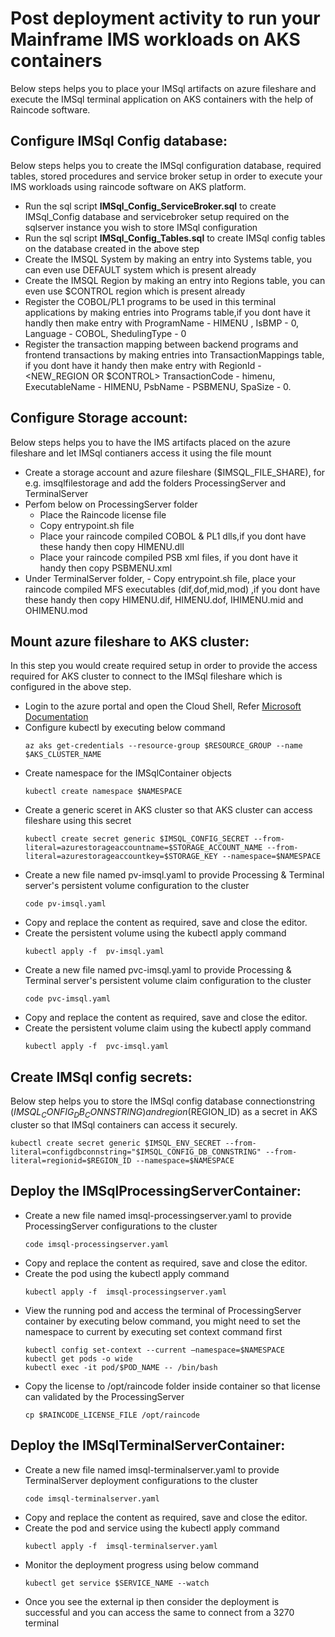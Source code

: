 # Post deployment activity to run your Mainframe IMS workloads on AKS containers

Below steps helps you to place your IMSql artifacts on azure fileshare and execute the IMSql terminal application on AKS containers with the help of Raincode software.

## Configure IMSql Config database: ##

Below steps helps you to create the IMSql configuration database, required tables, stored procedures and service broker setup in order to execute your IMS workloads using raincode software on AKS platform.

- Run the sql script **IMSql_Config_ServiceBroker.sql** to create IMSql_Config database and servicebroker setup required on the sqlserver instance you wish to store IMSql configuration
- Run the sql script **IMSql_Config_Tables.sql** to create IMSql config tables on the database created in the above step
- Create the IMSQL System by making an entry into Systems table, you can even use DEFAULT system which is present already
- Create the IMSQL Region by making an entry into Regions table, you can even use $CONTROL region which is present already
- Register the COBOL/PL1 programs to be used in this terminal applications by making entries into Programs table,if you dont have it handly then make entry with ProgramName - HIMENU , IsBMP - 0, Language - COBOL, ShedulingType - 0
- Register the transaction mapping between backend programs and frontend transactions by making entries into TransactionMappings table, if you dont have it handy then make entry with RegionId - <NEW_REGION OR $CONTROL> TransactionCode - himenu, ExecutableName - HIMENU, PsbName - PSBMENU, SpaSize - 0. 


## Configure Storage account: ##

Below steps helps you to have the IMS artifacts placed on the azure fileshare and let IMSql contianers access it using the file mount

- Create a storage account and azure fileshare ($IMSQL_FILE_SHARE), for e.g. imsqlfilestorage and add the folders ProcessingServer and TerminalServer
- Perfom below on ProcessingServer folder 
    - Place the Raincode license file
    - Copy entrypoint.sh file   
    - Place your raincode compiled COBOL & PL1 dlls,if you dont have these handy then copy HIMENU.dll
    - Place your raincode compiled PSB xml files, if you dont have it handy then copy PSBMENU.xml
- Under TerminalServer folder, - Copy entrypoint.sh file, place your raincode compiled MFS executables (dif,dof,mid,mod) ,if you dont have these handy then copy HIMENU.dif, HIMENU.dof, IHIMENU.mid and OHIMENU.mod

## Mount azure fileshare to AKS cluster: ##

In this step you would create required setup in order to provide the access required for AKS cluster to connect to the IMSql fileshare which is configured in the above step.

- Login to the azure portal and open the Cloud Shell, Refer [Microsoft Documentation](https://learn.microsoft.com/en-us/azure/aks/learn/quick-kubernetes-deploy-portal?tabs=azure-cli#connect-to-the-cluster)
- Configure kubectl by executing below command
    ```
    az aks get-credentials --resource-group $RESOURCE_GROUP --name $AKS_CLUSTER_NAME
    ```
- Create namespace for the IMSqlContainer objects
    ```
    kubectl create namespace $NAMESPACE
    ```
- Create a generic sceret in AKS cluster so that AKS cluster can access fileshare using this secret
    ```
    kubectl create secret generic $IMSQL_CONFIG_SECRET --from-literal=azurestorageaccountname=$STORAGE_ACCOUNT_NAME --from-literal=azurestorageaccountkey=$STORAGE_KEY --namespace=$NAMESPACE
    ```
- Create a new file named pv-imsql.yaml to provide Processing & Terminal server's persistent volume configuration to the cluster
    ```
    code pv-imsql.yaml
    ```
- Copy and replace the content as required, save and close the editor.
- Create the persistent volume using the kubectl apply command
    ```
    kubectl apply -f  pv-imsql.yaml
    ```
- Create a new file named pvc-imsql.yaml to provide Processing & Terminal server's persistent volume claim configuration to the cluster
    ```
    code pvc-imsql.yaml
    ```
- Copy and replace the content as required, save and close the editor.
- Create the persistent volume claim using the kubectl apply command
    ```
    kubectl apply -f  pvc-imsql.yaml
    ```
## Create IMSql config secrets: ##

Below step helps you to store the IMSql config database connectionstring ($IMSQL_CONFIG_DB_CONNSTRING) and region ($REGION_ID) as a secret in AKS cluster so that IMSql containers can access it securely.
```
kubectl create secret generic $IMSQL_ENV_SECRET --from-literal=configdbconnstring="$IMSQL_CONFIG_DB_CONNSTRING" --from-literal=regionid=$REGION_ID --namespace=$NAMESPACE
```
## Deploy the IMSqlProcessingServerContainer: ##

- Create a new file named imsql-processingserver.yaml to provide ProcessingServer configurations to the cluster
    ```
    code imsql-processingserver.yaml
    ```
- Copy and replace the content as required, save and close the editor.
- Create the pod using the kubectl apply command
    ```
    kubectl apply -f  imsql-processingserver.yaml
    ```
- View the running pod and access the terminal of ProcessingServer container by executing below command, you might need to set the namespace to current by executing set context command first 
    ```
    kubectl config set-context --current –namespace=$NAMESPACE
    kubectl get pods -o wide
    kubectl exec -it pod/$POD_NAME -- /bin/bash
    ```
- Copy the license to /opt/raincode folder inside container so that license can validated by the ProcessingServer 
    ```
    cp $RAINCODE_LICENSE_FILE /opt/raincode
    ```
## Deploy the IMSqlTerminalServerContainer: ##

- Create a new file named imsql-terminalserver.yaml to provide TerminalServer deployment configurations to the cluster
    ```
    code imsql-terminalserver.yaml
    ```
- Copy and replace the content as required, save and close the editor.
- Create the pod and service using the kubectl apply command
    ```
    kubectl apply -f  imsql-terminalserver.yaml
    ```
- Monitor the deployment progress using below command
    ```
    kubectl get service $SERVICE_NAME --watch
    ```
- Once you see the external ip then consider the deployment is successful and you can access the same to connect from a 3270 terminal